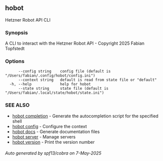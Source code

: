 ## hobot

Hetzner Robot API CLI

### Synopsis

A CLI to interact with the Hetzner Robot API - Copyright 2025 Fabian Topfstedt

### Options

```
      --config string    config file (default is "/Users/fabian/.config/hobot/config.ini")
      --context string   default is read from state file or "default"
  -h, --help             help for hobot
      --state string     state file (default is "/Users/fabian/.local/state/hobot/state.ini")
```

### SEE ALSO

* [hobot completion](hobot_completion.md)	 - Generate the autocompletion script for the specified shell
* [hobot config](hobot_config.md)	 - Configure the context
* [hobot docs](hobot_docs.md)	 - Generate documentation files
* [hobot server](hobot_server.md)	 - Manage servers
* [hobot version](hobot_version.md)	 - Print the version number

###### Auto generated by spf13/cobra on 7-May-2025
